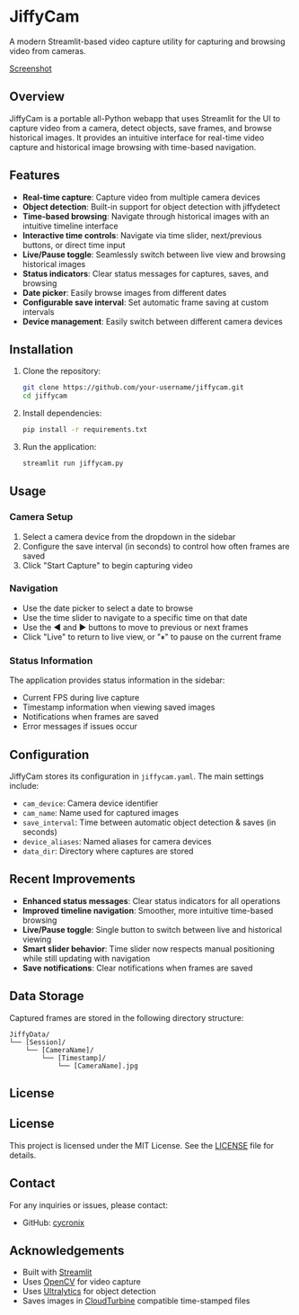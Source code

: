 
# JiffyCam

A modern Streamlit-based video capture utility for capturing and browsing video from cameras.

[Screenshot](jiffycam.jpg)

## Overview

JiffyCam is a portable all-Python webapp that uses Streamlit for the UI to capture video from a camera, detect objects, save frames, and browse historical images. It provides an intuitive interface for real-time video capture and historical image browsing with time-based navigation.

## Features

- **Real-time capture**: Capture video from multiple camera devices
- **Object detection**: Built-in support for object detection with jiffydetect
- **Time-based browsing**: Navigate through historical images with an intuitive timeline interface
- **Interactive time controls**: Navigate via time slider, next/previous buttons, or direct time input
- **Live/Pause toggle**: Seamlessly switch between live view and browsing historical images
- **Status indicators**: Clear status messages for captures, saves, and browsing
- **Date picker**: Easily browse images from different dates
- **Configurable save interval**: Set automatic frame saving at custom intervals
- **Device management**: Easily switch between different camera devices

## Installation

1. Clone the repository:
   ```bash
   git clone https://github.com/your-username/jiffycam.git
   cd jiffycam
   ```

2. Install dependencies:
   ```bash
   pip install -r requirements.txt
   ```

3. Run the application:
   ```bash
   streamlit run jiffycam.py
   ```

## Usage

### Camera Setup
1. Select a camera device from the dropdown in the sidebar
2. Configure the save interval (in seconds) to control how often frames are saved
3. Click "Start Capture" to begin capturing video

### Navigation
- Use the date picker to select a date to browse
- Use the time slider to navigate to a specific time on that date
- Use the ◀ and ▶ buttons to move to previous or next frames
- Click "Live" to return to live view, or "⏸" to pause on the current frame

### Status Information
The application provides status information in the sidebar:
- Current FPS during live capture
- Timestamp information when viewing saved images
- Notifications when frames are saved
- Error messages if issues occur

## Configuration

JiffyCam stores its configuration in `jiffycam.yaml`. The main settings include:

- `cam_device`: Camera device identifier
- `cam_name`: Name used for captured images
- `save_interval`: Time between automatic object detection & saves (in seconds)
- `device_aliases`: Named aliases for camera devices
- `data_dir`: Directory where captures are stored

## Recent Improvements

- **Enhanced status messages**: Clear status indicators for all operations
- **Improved timeline navigation**: Smoother, more intuitive time-based browsing
- **Live/Pause toggle**: Single button to switch between live and historical viewing
- **Smart slider behavior**: Time slider now respects manual positioning while still updating with navigation
- **Save notifications**: Clear notifications when frames are saved

## Data Storage

Captured frames are stored in the following directory structure:
```
JiffyData/
└── [Session]/
    └── [CameraName]/
        └── [Timestamp]/
            └── [CameraName].jpg
```

## License

## License

This project is licensed under the MIT License. See the [LICENSE](LICENSE) file for details.

## Contact

For any inquiries or issues, please contact:

- GitHub: [cycronix](https://github.com/cycronix)


## Acknowledgements

- Built with [Streamlit](https://streamlit.io/)
- Uses [OpenCV](https://opencv.org/) for video capture
- Uses [Ultralytics](https://ultralytics.com) for object detection
- Saves images in [CloudTurbine](https://cloudturbine.com) compatible time-stamped files

